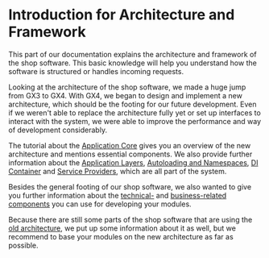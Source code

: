 # Introduction for Architecture and Framework

This part of our documentation explains the architecture and framework of the shop software. This basic knowledge
will help you understand how the software is structured or handles incoming requests.

Looking at the architecture of the shop software, we made a huge jump from GX3 to GX4. With GX4, we began to design
and implement a new architecture, which should be the footing for our future development. Even if we weren't able to
replace the architecture fully yet or set up interfaces to interact with the system, we were able to improve
the performance and way of development considerably.

The tutorial about the [Application Core] gives you an overview of the new architecture and mentions essential
components. We also provide further information about the [Application Layers], [Autoloading and Namespaces],
[DI Container] and [Service Providers], which are all part of the system.

Besides the general footing of our shop software, we also wanted to give you further information about the
[technical-] and [business-related components] you can use for developing your modules.

Because there are still some parts of the shop software that are using the [old architecture], we put up some
information about it as well, but we recommend to base your modules on the new architecture as far as possible.



[Application Core]: ./application-core.md
[Application Layers]: ./details/autoloading.md
[Autoloading and Namespaces]: ./details/autoloading.md
[DI Container]: ./details/di-container.md
[Service Providers]: ./details/service-provider.md
[technical-]: ./technical-components/index.md
[business-related components]: ./business-components/index.md
[old architecture]: ./legacy-architecture.md
